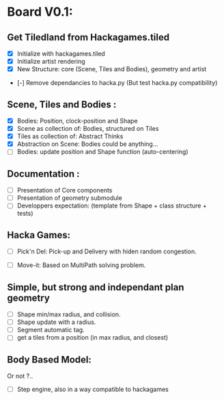 # Board V0.1:

## Get Tiledland from Hackagames.tiled

- [x] Initialize with hackagames.tiled
- [x] Initialize artist rendering
- [x] New Structure: core (Scene, Tiles and Bodies), geometry and artist
- [-] Remove dependancies to hacka.py (But test hacka.py compatibility)

## Scene, Tiles and Bodies :

- [x] Bodies: Position, clock-position and Shape
- [x] Scene as collection of: Bodies, structured on Tiles
- [x] Tiles as collection of: Abstract Thinks
- [x] Abstraction on Scene: Bodies could be anything...
- [ ] Bodies: update position and Shape function (auto-centering) 

## Documentation :

- [ ] Presentation of Core components
- [ ] Presentation of geometry submodule
- [ ] Developpers expectation: (template from Shape + class structure + tests)

## Hacka Games: 

- [ ] Pick'n Del: Pick-up and Delivery with hiden random congestion.
- [ ] Move-it: Based on MultiPath solving problem.


## Simple, but strong and independant plan geometry

- [ ] Shape min/max radius, and collision.
- [ ] Shape update with a radius.
- [ ] Segment automatic tag.
- [ ] get a tiles from a position (in max radius, and closest)

## Body Based Model:

Or not ?..

- [ ] Step engine, also in a way compatible to hackagames
 
